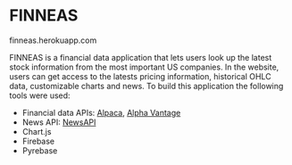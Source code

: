 # FINNEAS

finneas.herokuapp.com

FINNEAS is a financial data application that lets users look up the latest stock information from the most important US companies.
In the website, users can get access to the latests pricing information, historical OHLC data, customizable charts and news.
To build this application the following tools were used:
- Financial data APIs: <a href='https://alpaca.markets/data'>Alpaca</a>, <a href='https://www.alphavantage.co/'>Alpha Vantage</a> 
- News API: <a href='https://newsapi.org/'>NewsAPI</a>
- Chart.js
- Firebase
- Pyrebase
